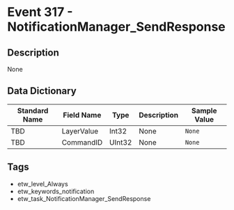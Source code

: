# Event 317 - NotificationManager_SendResponse

## Description
None

## Data Dictionary
|Standard Name|Field Name|Type|Description|Sample Value|
|---|---|---|---|---|
|TBD|LayerValue|Int32|None|`None`|
|TBD|CommandID|UInt32|None|`None`|

## Tags
* etw_level_Always
* etw_keywords_notification
* etw_task_NotificationManager_SendResponse